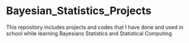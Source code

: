# Bayesian_Statistics_Projects
This repository includes projects and codes that I have done and used in school while learning Bayesians Statistics and Statistical Computing.
